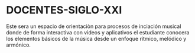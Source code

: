 # DOCENTES-SIGLO-XXI
Este sera un espacio de orientaciòn para procesos de inciación musical donde de forma interactiva con videos y aplicativos el estudiante conocera los elementos básicos de la música desde un enfoque rítmico, melódico y armónico.
